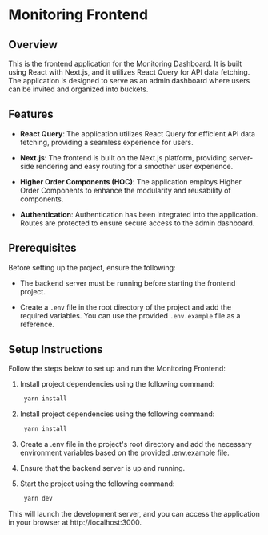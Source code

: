 # Monitoring Frontend

## Overview

This is the frontend application for the Monitoring Dashboard. It is built using React with Next.js, and it utilizes React Query for API data fetching. The application is designed to serve as an admin dashboard where users can be invited and organized into buckets.

## Features

- **React Query**: The application utilizes React Query for efficient API data fetching, providing a seamless experience for users.

- **Next.js**: The frontend is built on the Next.js platform, providing server-side rendering and easy routing for a smoother user experience.

- **Higher Order Components (HOC)**: The application employs Higher Order Components to enhance the modularity and reusability of components.

- **Authentication**: Authentication has been integrated into the application. Routes are protected to ensure secure access to the admin dashboard.

## Prerequisites

Before setting up the project, ensure the following:

- The backend server must be running before starting the frontend project.

- Create a `.env` file in the root directory of the project and add the required variables. You can use the provided `.env.example` file as a reference.

## Setup Instructions

Follow the steps below to set up and run the Monitoring Frontend:

1. Install project dependencies using the following command:

   ```bash
    yarn install
   ```
2. Install project dependencies using the following command:

   ```bash
    yarn install
   ```

3. Create a .env file in the project's root directory and add the necessary environment variables based on the provided .env.example file.

4. Ensure that the backend server is up and running.

5. Start the project using the following command:

   ```bash
    yarn dev
   ```
This will launch the development server, and you can access the application in your browser at http://localhost:3000.